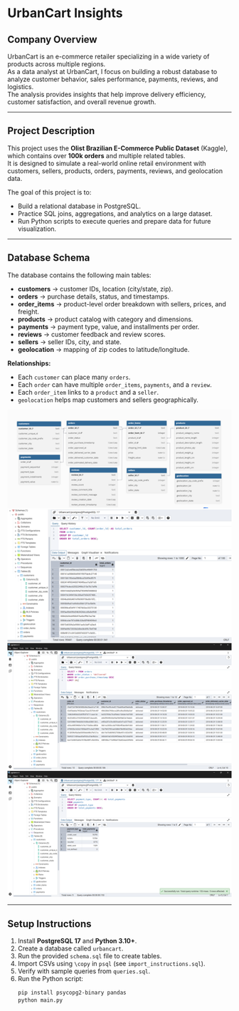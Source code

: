 # UrbanCart Insights

## Company Overview
UrbanCart is an e-commerce retailer specializing in a wide variety of products across multiple regions.  
As a data analyst at UrbanCart, I focus on building a robust database to analyze customer behavior, sales performance, payments, reviews, and logistics.  
The analysis provides insights that help improve delivery efficiency, customer satisfaction, and overall revenue growth.

---

## Project Description
This project uses the **Olist Brazilian E-Commerce Public Dataset** (Kaggle), which contains over **100k orders** and multiple related tables.  
It is designed to simulate a real-world online retail environment with customers, sellers, products, orders, payments, reviews, and geolocation data.  

The goal of this project is to:
- Build a relational database in PostgreSQL.  
- Practice SQL joins, aggregations, and analytics on a large dataset.  
- Run Python scripts to execute queries and prepare data for future visualization.  

---

## Database Schema
The database contains the following main tables:

- **customers** → customer IDs, location (city/state, zip).  
- **orders** → purchase details, status, and timestamps.  
- **order_items** → product-level order breakdown with sellers, prices, and freight.  
- **products** → product catalog with category and dimensions.  
- **payments** → payment type, value, and installments per order.  
- **reviews** → customer feedback and review scores.  
- **sellers** → seller IDs, city, and state.  
- **geolocation** → mapping of zip codes to latitude/longitude.  

**Relationships:**
- Each `customer` can place many `orders`.  
- Each `order` can have multiple `order_items`, `payments`, and a `review`.  
- Each `order_item` links to a `product` and a `seller`.  
- `geolocation` helps map customers and sellers geographically.  

![Examples From queries & Analytical Topics](/images/diagram.png)
![Examples From queries & Analytical Topics](/images/one.png)
![Examples From queries & Analytical Topics](/images/3.png)
![Examples From queries & Analytical Topics](/images/7.png)

---

## Setup Instructions
1. Install **PostgreSQL 17** and **Python 3.10+**.  
2. Create a database called `urbancart`.  
3. Run the provided `schema.sql` file to create tables.  
4. Import CSVs using `\copy` in `psql` (see `import_instructions.sql`).  
5. Verify with sample queries from `queries.sql`.  
6. Run the Python script:  
   ```bash
   pip install psycopg2-binary pandas
   python main.py
